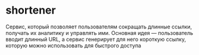 # shortener
Сервис, который позволяет пользователям сокращать длинные ссылки, получать их аналитику и управлять ими. Основная идея — пользователь вводит длинный URL, а сервис генерирует для него короткую ссылку, которую можно использовать для быстрого доступа
